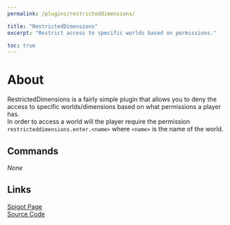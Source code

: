 ```yaml
---
permalink: /plugins/restricteddimensions/

title: "RestrictedDimensions"
excerpt: "Restrict access to specific worlds based on permissions."

toc: true
---
```


# About
RestrictedDimensions is a fairly simple plugin that allows you to deny the access to specific worlds/dimensions based on what permissions a player has.  
In order to access a world will the player require the permission `restricteddimensions.enter.<name>` where `<name>` is the name of the world.

## Commands
*None*

## Links

[<i class="fas fa-faucet"></i> Spigot Page](https://www.spigotmc.org/resources/80574)  
[<i class="fab fa-github"></i> Source Code](https://github.com/Andre601/RestrictedDimensions)